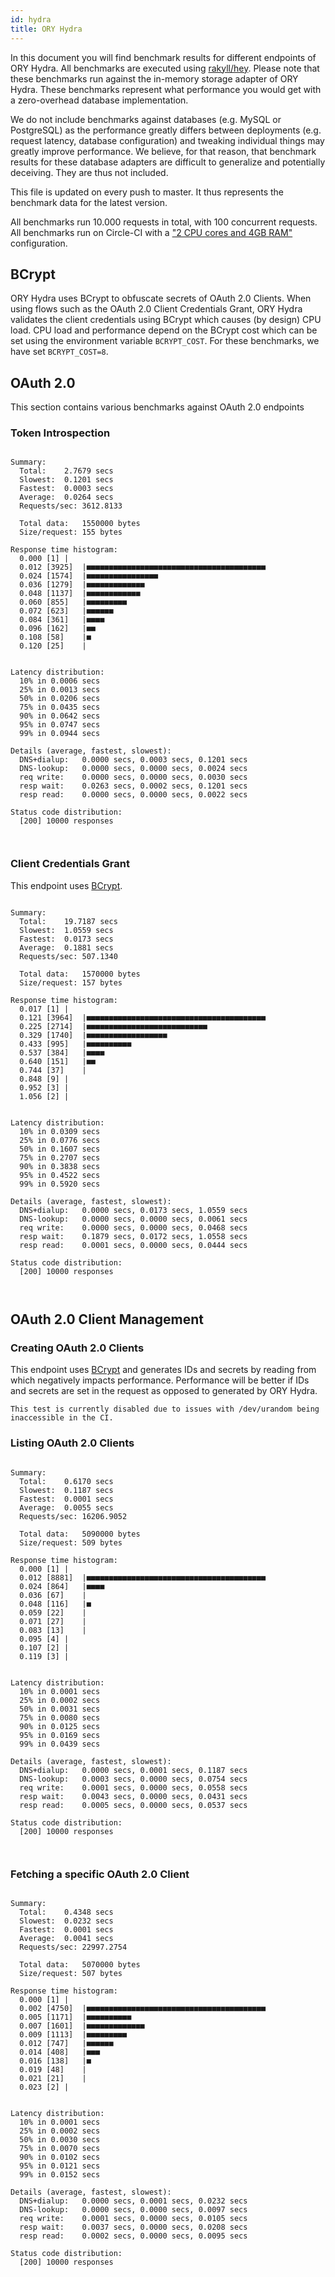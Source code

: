 ```yaml
---
id: hydra
title: ORY Hydra
---
```


In this document you will find benchmark results for different endpoints of ORY Hydra. All benchmarks are executed
using [rakyll/hey](https://github.com/rakyll/hey). Please note that these benchmarks run against the in-memory storage
adapter of ORY Hydra. These benchmarks represent what performance you would get with a zero-overhead database implementation.

We do not include benchmarks against databases (e.g. MySQL or PostgreSQL) as the performance greatly differs between
deployments (e.g. request latency, database configuration) and tweaking individual things may greatly improve performance.
We believe, for that reason, that benchmark results for these database adapters are difficult to generalize and potentially
deceiving. They are thus not included.

This file is updated on every push to master. It thus represents the benchmark data for the latest version.

All benchmarks run 10.000 requests in total, with 100 concurrent requests. All benchmarks run on Circle-CI with a
["2 CPU cores and 4GB RAM"](https://support.circleci.com/hc/en-us/articles/360000489307-Why-do-my-tests-take-longer-to-run-on-CircleCI-than-locally-)
configuration.

## BCrypt

ORY Hydra uses BCrypt to obfuscate secrets of OAuth 2.0 Clients. When using flows such as the OAuth 2.0 Client Credentials
Grant, ORY Hydra validates the client credentials using BCrypt which causes (by design) CPU load. CPU load and performance
depend on the BCrypt cost which can be set using the environment variable `BCRYPT_COST`. For these benchmarks,
we have set `BCRYPT_COST=8`.

## OAuth 2.0

This section contains various benchmarks against OAuth 2.0 endpoints

### Token Introspection

```

Summary:
  Total:	2.7679 secs
  Slowest:	0.1201 secs
  Fastest:	0.0003 secs
  Average:	0.0264 secs
  Requests/sec:	3612.8133
  
  Total data:	1550000 bytes
  Size/request:	155 bytes

Response time histogram:
  0.000 [1]	|
  0.012 [3925]	|■■■■■■■■■■■■■■■■■■■■■■■■■■■■■■■■■■■■■■■■
  0.024 [1574]	|■■■■■■■■■■■■■■■■
  0.036 [1279]	|■■■■■■■■■■■■■
  0.048 [1137]	|■■■■■■■■■■■■
  0.060 [855]	|■■■■■■■■■
  0.072 [623]	|■■■■■■
  0.084 [361]	|■■■■
  0.096 [162]	|■■
  0.108 [58]	|■
  0.120 [25]	|


Latency distribution:
  10% in 0.0006 secs
  25% in 0.0013 secs
  50% in 0.0206 secs
  75% in 0.0435 secs
  90% in 0.0642 secs
  95% in 0.0747 secs
  99% in 0.0944 secs

Details (average, fastest, slowest):
  DNS+dialup:	0.0000 secs, 0.0003 secs, 0.1201 secs
  DNS-lookup:	0.0000 secs, 0.0000 secs, 0.0024 secs
  req write:	0.0000 secs, 0.0000 secs, 0.0030 secs
  resp wait:	0.0263 secs, 0.0002 secs, 0.1201 secs
  resp read:	0.0000 secs, 0.0000 secs, 0.0022 secs

Status code distribution:
  [200]	10000 responses



```

### Client Credentials Grant

This endpoint uses [BCrypt](#bcrypt).

```

Summary:
  Total:	19.7187 secs
  Slowest:	1.0559 secs
  Fastest:	0.0173 secs
  Average:	0.1881 secs
  Requests/sec:	507.1340
  
  Total data:	1570000 bytes
  Size/request:	157 bytes

Response time histogram:
  0.017 [1]	|
  0.121 [3964]	|■■■■■■■■■■■■■■■■■■■■■■■■■■■■■■■■■■■■■■■■
  0.225 [2714]	|■■■■■■■■■■■■■■■■■■■■■■■■■■■
  0.329 [1740]	|■■■■■■■■■■■■■■■■■■
  0.433 [995]	|■■■■■■■■■■
  0.537 [384]	|■■■■
  0.640 [151]	|■■
  0.744 [37]	|
  0.848 [9]	|
  0.952 [3]	|
  1.056 [2]	|


Latency distribution:
  10% in 0.0309 secs
  25% in 0.0776 secs
  50% in 0.1607 secs
  75% in 0.2707 secs
  90% in 0.3838 secs
  95% in 0.4522 secs
  99% in 0.5920 secs

Details (average, fastest, slowest):
  DNS+dialup:	0.0000 secs, 0.0173 secs, 1.0559 secs
  DNS-lookup:	0.0000 secs, 0.0000 secs, 0.0061 secs
  req write:	0.0000 secs, 0.0000 secs, 0.0468 secs
  resp wait:	0.1879 secs, 0.0172 secs, 1.0558 secs
  resp read:	0.0001 secs, 0.0000 secs, 0.0444 secs

Status code distribution:
  [200]	10000 responses



```

## OAuth 2.0 Client Management

### Creating OAuth 2.0 Clients

This endpoint uses [BCrypt](#bcrypt) and generates IDs and secrets by reading from  which negatively impacts
performance. Performance will be better if IDs and secrets are set in the request as opposed to generated by ORY Hydra.

```
This test is currently disabled due to issues with /dev/urandom being inaccessible in the CI.
```

### Listing OAuth 2.0 Clients

```

Summary:
  Total:	0.6170 secs
  Slowest:	0.1187 secs
  Fastest:	0.0001 secs
  Average:	0.0055 secs
  Requests/sec:	16206.9052
  
  Total data:	5090000 bytes
  Size/request:	509 bytes

Response time histogram:
  0.000 [1]	|
  0.012 [8881]	|■■■■■■■■■■■■■■■■■■■■■■■■■■■■■■■■■■■■■■■■
  0.024 [864]	|■■■■
  0.036 [67]	|
  0.048 [116]	|■
  0.059 [22]	|
  0.071 [27]	|
  0.083 [13]	|
  0.095 [4]	|
  0.107 [2]	|
  0.119 [3]	|


Latency distribution:
  10% in 0.0001 secs
  25% in 0.0002 secs
  50% in 0.0031 secs
  75% in 0.0080 secs
  90% in 0.0125 secs
  95% in 0.0169 secs
  99% in 0.0439 secs

Details (average, fastest, slowest):
  DNS+dialup:	0.0000 secs, 0.0001 secs, 0.1187 secs
  DNS-lookup:	0.0003 secs, 0.0000 secs, 0.0754 secs
  req write:	0.0001 secs, 0.0000 secs, 0.0558 secs
  resp wait:	0.0043 secs, 0.0000 secs, 0.0431 secs
  resp read:	0.0005 secs, 0.0000 secs, 0.0537 secs

Status code distribution:
  [200]	10000 responses



```

### Fetching a specific OAuth 2.0 Client

```

Summary:
  Total:	0.4348 secs
  Slowest:	0.0232 secs
  Fastest:	0.0001 secs
  Average:	0.0041 secs
  Requests/sec:	22997.2754
  
  Total data:	5070000 bytes
  Size/request:	507 bytes

Response time histogram:
  0.000 [1]	|
  0.002 [4750]	|■■■■■■■■■■■■■■■■■■■■■■■■■■■■■■■■■■■■■■■■
  0.005 [1171]	|■■■■■■■■■■
  0.007 [1601]	|■■■■■■■■■■■■■
  0.009 [1113]	|■■■■■■■■■
  0.012 [747]	|■■■■■■
  0.014 [408]	|■■■
  0.016 [138]	|■
  0.019 [48]	|
  0.021 [21]	|
  0.023 [2]	|


Latency distribution:
  10% in 0.0001 secs
  25% in 0.0002 secs
  50% in 0.0030 secs
  75% in 0.0070 secs
  90% in 0.0102 secs
  95% in 0.0121 secs
  99% in 0.0152 secs

Details (average, fastest, slowest):
  DNS+dialup:	0.0000 secs, 0.0001 secs, 0.0232 secs
  DNS-lookup:	0.0000 secs, 0.0000 secs, 0.0097 secs
  req write:	0.0001 secs, 0.0000 secs, 0.0105 secs
  resp wait:	0.0037 secs, 0.0000 secs, 0.0208 secs
  resp read:	0.0002 secs, 0.0000 secs, 0.0095 secs

Status code distribution:
  [200]	10000 responses



```
